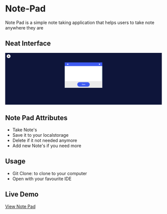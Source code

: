 # Note-Pad
<p>Note Pad is a simple note taking application that helps users to take note anywhere they are</p>

<h2>Neat Interface</h2>
<img src="./images/note-book-image.PNG" align="center">

<h2>Note Pad Attributes</h2>
<ul>
    <li>Take Note's</li>
    <li>Save it to your localstorage</li>
    <li>Delete if it not needed anymore</li>
    <li>Add new Note's if you need more</li>
</ul>

<h2>Usage</h2>
<ul>
    <li>Git Clone: to clone to your computer</li>
    <li>Open with your favourite IDE</li>
</ul>

<h2>Live Demo</h2>
<a href="https://davidolaoluwa360.github.io/note-pad/" target="_blank">View Note Pad</a>